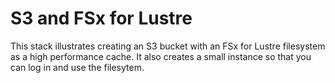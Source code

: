 # S3 and FSx for Lustre

This stack illustrates creating an S3 bucket with an FSx for Lustre filesystem as a high performance cache.
It also creates a small instance so that you can log in and use the filesytem.
